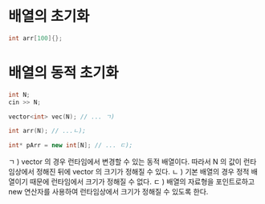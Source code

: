 # 배열의 초기화

```c++
int arr[100]{};
```

# 배열의 동적 초기화
```c++
int N;
cin >> N;

vector<int> vec(N); // ... ㄱ)

int arr(N); // ...ㄴ);

int* pArr = new int[N]; // ... ㄷ);
```
ㄱ ) vector 의 경우 런타임에서 변경할 수 있는 동적 배열이다. 따라서 N 의 값이 런타임상에서 정해진 뒤에 vector 의 크기가 정해질 수 있다.
ㄴ ) 기본 배열의 경우 정적 배열이기 때문에 런타임에서 크기가 정해질 수 없다.
ㄷ ) 배열의 자료형을 포인트로하고 new 연산자를 사용하여 런타임상에서 크기가 정해질 수 있도록 한다.

